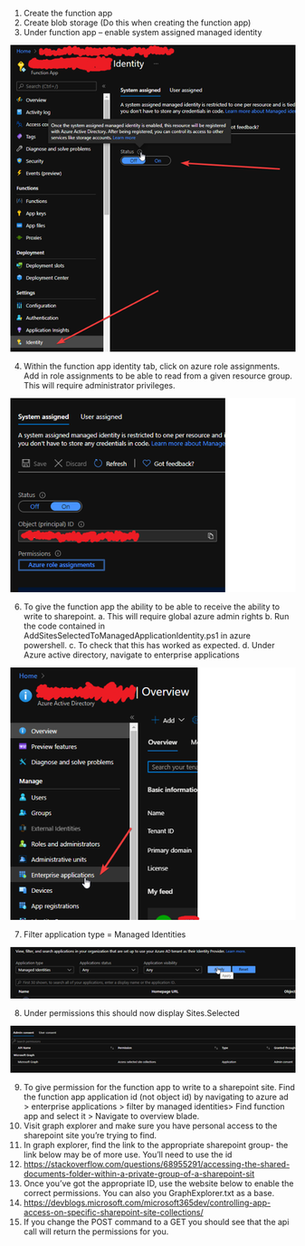 1. Create the function app
2. Create blob storage (Do this when creating the function app)
3. Under function app – enable system assigned managed identity

![Enable Managed Idenity](Media/EnableManagedIdentity.png)

4. Within the function app identity tab, click on azure role assignments. Add in role assignments to be able to read from a given resource group. This will require administrator privileges.

![Enable System Assigned Managed Identity](Media/EnableSystemAssignedIdentity.png)

6. To give the function app the ability to be able to receive the ability to write to sharepoint.
   a.	This will require global azure admin rights
   b.	Run the code contained in AddSitesSelectedToManagedApplicationIdentity.ps1 in azure powershell.
   c.	To check that this has worked as expected.
   d.	Under Azure active directory, navigate to enterprise applications

![Enterprise Apps](Media/EnterpriseApps.png)

7. Filter application type = Managed Identities

![Managed Identity Filter](Media/ManageIdentities.png)

8. Under permissions this should now display Sites.Selected

![View Permissions](Media/ViewPermissions.png)

9. To give permission for the function app to write to a sharepoint site. Find the function app application id (not object id) by navigating to azure ad > enterprise applications > filter by managed identities> Find function app and select it > Navigate to overview blade.
10. Visit graph explorer and make sure you have personal access to the sharepoint site you’re trying to find.
11. In graph explorer, find the link to the appropriate sharepoint group- the link below may be of more use. You’ll need to use the id
12. https://stackoverflow.com/questions/68955291/accessing-the-shared-documents-folder-within-a-private-group-of-a-sharepoint-sit
13. Once you’ve got the appropriate ID, use the website below to enable the correct permissions. You can also you GraphExplorer.txt as a base.
14. https://devblogs.microsoft.com/microsoft365dev/controlling-app-access-on-specific-sharepoint-site-collections/
15. If you change the POST command to a GET you should see that the api call will return the permissions for you. 


